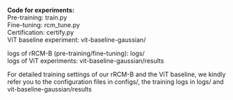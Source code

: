 **Code for experiments:**  
Pre-training: train.py  
Fine-tuning: rcm_tune.py  
Certification: certify.py  
ViT baseline experiment: vit-baseline-gaussian/  

logs of rRCM-B (pre-training/fine-tuning): logs/  
logs of ViT experiments: vit-baseline-gaussian/results 

For detailed training settings of our rRCM-B and the ViT baseline, we kindly refer you to the configuration files in configs/, the training logs in logs/ and vit-baseline-gaussian/results 